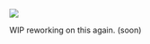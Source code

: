 ![](https://komarev.com/ghpvc/?username=ghostlyvamps&color=503d7a&style=plastic&label=PROFILE+VISITS) 

WIP
reworking on this again. (soon)
